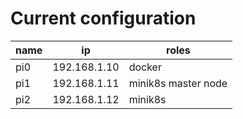 # Current configuration

| name | ip | roles |
| --- | --- | --- |
| pi0 | 192.168.1.10 | docker |
| pi1 | 192.168.1.11 | minik8s master node |
| pi2 | 192.168.1.12 | minik8s |
